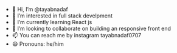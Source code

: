 - 👋 Hi, I’m @tayabnadaf
- 👀 I’m interested in full stack develpment
- 🌱 I’m currently learning React js
- 💞️ I’m looking to collaborate on building an responsive front end 
- 📫 You can reach me by instagram tayabnadaf0707
- 😄 Pronouns: he/him

<!---
tayabnadaf/tayabnadaf is a ✨ special ✨ repository because its `README.md` (this file) appears on your GitHub profile.
You can click the Preview link to take a look at your changes.
--->
